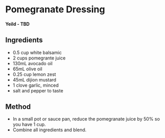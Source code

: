 # Pomegranate Dressing

#### Yeild - TBD

## Ingredients
- 0.5 cup white balsamic
- 2 cups pomegrante juice
- 130mL avocado oil
- 65mL olive oil
- 0.25 cup lemon zest
- 45mL dijion mustard
- 1 clove garlic, minced
- salt and pepper to taste

## Method
- In a small pot or sauce pan, reduce the pomegranate juice by 50% so you have 1 cup.
- Combine all ingredients and blend.

